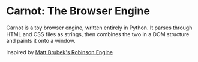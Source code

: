 # Carnot: The Browser Engine

Carnot is a toy browser engine, written entirely in Python. It parses through HTML and CSS files as strings, then combines the two in a DOM structure and paints it onto a window.

Inspired by [Matt Brubek's Robinson Engine](https://github.com/mbrubeck/robinson)
